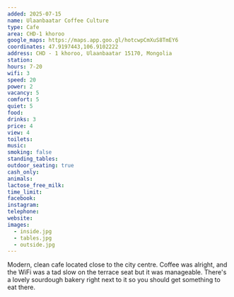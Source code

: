 ```yaml
---
added: 2025-07-15
name: Ulaanbaatar Coffee Culture
type: Cafe
area: CHD-1 khoroo
google_maps: https://maps.app.goo.gl/hotcwpCmXuS8TmEY6
coordinates: 47.9197443,106.9102222
address: CHD - 1 khoroo, Ulaanbaatar 15170, Mongolia
station:
hours: 7-20
wifi: 3
speed: 20
power: 2
vacancy: 5
comfort: 5
quiet: 5
food:
drinks: 3
price: 4
view: 4
toilets:
music:
smoking: false
standing_tables:
outdoor_seating: true
cash_only:
animals:
lactose_free_milk:
time_limit:
facebook:
instagram:
telephone:
website:
images:
  - inside.jpg
  - tables.jpg
  - outside.jpg
---
```

Modern, clean cafe located close to the city centre. Coffee was alright, and the WiFi was a tad slow on the terrace seat but it was manageable. There's a lovely sourdough bakery right next to it so you should get something to eat there.
